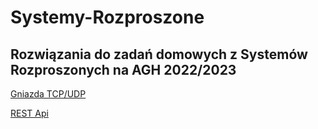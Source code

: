 # Systemy-Rozproszone
## Rozwiązania do zadań domowych z Systemów Rozproszonych na AGH 2022/2023

[Gniazda TCP/UDP](https://github.com/Seszele/Systemy-Rozproszone/tree/8b3155fcb3c36b05dd54b0417b32df42f345d909/lab1)

[REST Api](https://github.com/Seszele/Systemy-Rozproszone/tree/1c30c3046cb64ec95a6d1fa84ea59cc22677842c/lab2/RecipeAPI) 
